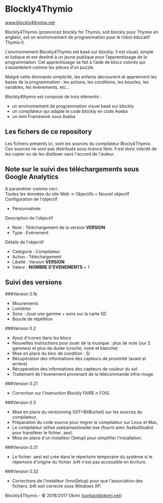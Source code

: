 Blockly4Thymio
==============
www.blockly4thymio.net

Blockly4Thymio (prononcez blockly for Thymio, soit blockly pour Thymio en anglais), est un environnement de programmation pour le robot éducatif Thymio II.

L’environnement Blockly4Thymio est basé sur blockly. Il est visuel, simple et ludique et est destiné à un jeune publique pour l’apprentissage de la programmation.
Cet apprentissage se fait à l’aide de blocs colorés qui s’assemblent comme les pièces d’un puzzle.

Malgré cette étonnante simplicité, les enfants découvrent et apprennent les bases de la programmation : les actions, les conditions, les boucles, les variables, les événements, etc…

Blockly4thymio est composé de trois éléments :
- un environnement de programmation visuel basé sur blockly
- un compilateur qui adapte le code blockly en code Aseba
- un mini Framework sous Aseba


Les fichers de ce repository
----------------------------
Les fichiers présents ici, sont les sources du compilateur Blocly4Thymio. Ces sources ne sont pas distribués sous licence libre. Il est donc interdit de les copier ou de les distibuer sans l'accord de l'auteur.


Note sur le suivi des téléchargements sous Google Analytics
-----------------------------------------------------------

A paramétrer comme ceci :  
Toutes les données du site Web -> Objectifs + Nouvel objectif  
Configuration de l'objectif

* Personnalisée

Description de l'objectif  

* Nom : Téléchargement de la version **VERSION**  
* Type : Evénement  

Détails de l'objectif

* Catégorie : Compilateur  
* Action : Téléchargement  
* Libellé : Version **VERSION**  
* Valeur : **NOMBRE D'EVENEMENTS** + 1  


Suivi des versions
------------------

###Version 0.1b
* Mouvements
* Lumières
* Sons : Joue une gamme + sons sur la carte SD
* Boucle de répétition


###Version 0.2
* Ajout d'icones dans les blocs			
* Nouvellles instructions pour jouer de la musique : plus de note (sur 2 gammes) et plus de durée (croche, noire et blanche)			
* Mise en place du bloc de condition : Si			
* Récupération des informations des capteurs de proximité (avant et arrière)			
* Récupération des informations des capteurs de couleur du sol			
* Traitement de l'évenement provenant de la télécommande infra-rouge			


###Version 0.21
* Correction sur l'instruction Blockly FAIRE n FOIS.


###Version 0.3
* Mise en place du versionning (GIT+BitBucket) sur les sources du compilateur,
* Préparation du code source pour migrer le compilateur sur Linux et Mac,
* Le compilateur utilise asebamassloader.exe (fourni avec AsebaStudio) pour transférer le fichier .aesl.
* Mise en place d'un installeur (Setup) pour simplifier l'installation.


###Version 0.31
* Le fichier .aesl est crée dans le répertoire temporaire du système si le répertoire d'origine du fichier .b4t n'est pas accessible en écriture.


###Version 0.32
* Corrections de l'installeur (InnoSetup) pour que l'association des fichiers .b4t soit correcte sous Windows XP.


Blockly4Thymio - © 2016/2017 Okimi (contact@okimi.net)
